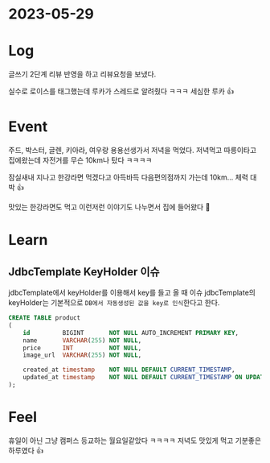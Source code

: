 # 2023-05-29

# Log

글쓰기 2단계 리뷰 반영을 하고 리뷰요청을 보냈다.

실수로 로이스를 태그했는데 루카가 스레드로 알려줬다 ㅋㅋㅋ 세심한 루카 👍

# Event

주드, 박스터, 글렌, 키아라, 여우랑 용용선생가서 저녁을 먹었다.
저녁먹고 따릉이타고 집에왔는데 자전거를 무슨 10km나 탔다 ㅋㅋㅋㅋ

잠실새내 지나고 한강라면 먹겠다고 아득바득 다음편의점까지 가는데 10km...
체력 대박 👍

맛있는 한강라면도 먹고  이런저런 이야기도 나누면서 집에 들어왔다 🚀

# Learn

## JdbcTemplate KeyHolder 이슈

jdbcTemplate에서 keyHolder를 이용해서 key를 들고 올 때 이슈
jdbcTemplate의 keyHolder는 기본적으로 `DB에서 자동생성된 값을 key로 인식`한다고 한다.

```sql
CREATE TABLE product
(
    id         BIGINT       NOT NULL AUTO_INCREMENT PRIMARY KEY,
    name       VARCHAR(255) NOT NULL,
    price      INT          NOT NULL,
    image_url  VARCHAR(255) NOT NULL,

    created_at timestamp    NOT NULL DEFAULT CURRENT_TIMESTAMP,
    updated_at timestamp    NOT NULL DEFAULT CURRENT_TIMESTAMP ON UPDATE CURRENT_TIMESTAMP
);
```

# Feel

휴일이 아닌 그냥 캠퍼스 등교하는 월요일같았다 ㅋㅋㅋㅋ 저녁도 맛있게 먹고 기분좋은 하루였다 👍